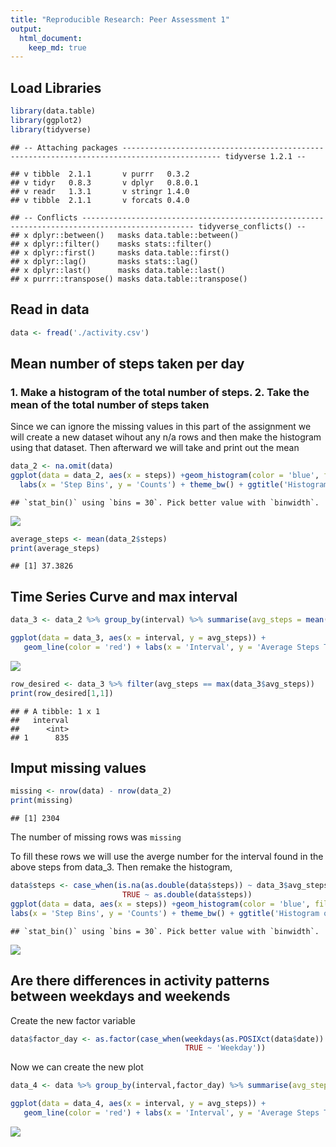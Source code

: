 ```yaml
---
title: "Reproducible Research: Peer Assessment 1"
output: 
  html_document:
    keep_md: true
---
```





## Load Libraries 

```r
library(data.table)
library(ggplot2)
library(tidyverse)
```

```
## -- Attaching packages -------------------------------------------------------------------------------------------- tidyverse 1.2.1 --
```

```
## v tibble  2.1.1       v purrr   0.3.2  
## v tidyr   0.8.3       v dplyr   0.8.0.1
## v readr   1.3.1       v stringr 1.4.0  
## v tibble  2.1.1       v forcats 0.4.0
```

```
## -- Conflicts ----------------------------------------------------------------------------------------------- tidyverse_conflicts() --
## x dplyr::between()   masks data.table::between()
## x dplyr::filter()    masks stats::filter()
## x dplyr::first()     masks data.table::first()
## x dplyr::lag()       masks stats::lag()
## x dplyr::last()      masks data.table::last()
## x purrr::transpose() masks data.table::transpose()
```

## Read in data

```r
data <- fread('./activity.csv')
```

## Mean number of steps taken per day

### 1. Make a histogram of the total number of steps. 2. Take the mean of the total number of steps taken

Since we can ignore the missing values in this part of the assignment we will create a new dataset wihout any n/a rows and then make the histogram using that dataset. Then afterward we will take and print out the mean


```r
data_2 <- na.omit(data)
ggplot(data = data_2, aes(x = steps)) +geom_histogram(color = 'blue', fill = 'green') +
  labs(x = 'Step Bins', y = 'Counts') + theme_bw() + ggtitle('Histogram of the Number of Total Steps Taken')
```

```
## `stat_bin()` using `bins = 30`. Pick better value with `binwidth`.
```

![](PA1_template_files/figure-html/unnamed-chunk-3-1.png)<!-- -->

```r
average_steps <- mean(data_2$steps)
print(average_steps)
```

```
## [1] 37.3826
```


## Time Series Curve and max interval

```r
data_3 <- data_2 %>% group_by(interval) %>% summarise(avg_steps = mean(steps))

ggplot(data = data_3, aes(x = interval, y = avg_steps)) +
   geom_line(color = 'red') + labs(x = 'Interval', y = 'Average Steps Taken') + ggtitle('Average Steps Time Series Plot') 
```

![](PA1_template_files/figure-html/unnamed-chunk-4-1.png)<!-- -->

```r
row_desired <- data_3 %>% filter(avg_steps == max(data_3$avg_steps))
print(row_desired[1,1])
```

```
## # A tibble: 1 x 1
##   interval
##      <int>
## 1      835
```


## Imput missing values 


```r
missing <- nrow(data) - nrow(data_2)
print(missing)
```

```
## [1] 2304
```
The number of missing rows was `missing`

To fill these rows we will use the averge number for the interval found in the above steps from data_3. Then remake the histogram,


```r
data$steps <- case_when(is.na(as.double(data$steps)) ~ data_3$avg_steps[match(data$interval,data_3$interval)],
                         TRUE ~ as.double(data$steps))
ggplot(data = data, aes(x = steps)) +geom_histogram(color = 'blue', fill = 'green') +
labs(x = 'Step Bins', y = 'Counts') + theme_bw() + ggtitle('Histogram of the Number of Total Steps Taken')
```

```
## `stat_bin()` using `bins = 30`. Pick better value with `binwidth`.
```

![](PA1_template_files/figure-html/unnamed-chunk-6-1.png)<!-- -->
## Are there differences in activity patterns between weekdays and weekends 

Create the new factor variable 

```r
data$factor_day <- as.factor(case_when(weekdays(as.POSIXct(data$date)) %in% c('Saturday','Sunday') ~ 'Weekend',
                                       TRUE ~ 'Weekday'))
```

Now we can create the new plot


```r
data_4 <- data %>% group_by(interval,factor_day) %>% summarise(avg_steps = mean(steps))

ggplot(data = data_4, aes(x = interval, y = avg_steps)) +
   geom_line(color = 'red') + labs(x = 'Interval', y = 'Average Steps Taken') + ggtitle('Average Steps Time Series Plot')  + facet_grid(factor_day ~ .)
```

![](PA1_template_files/figure-html/unnamed-chunk-8-1.png)<!-- -->
